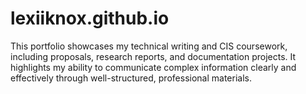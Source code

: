 # lexiiknox.github.io
This portfolio showcases my technical writing and CIS coursework, including proposals, research reports, and documentation projects. It highlights my ability to communicate complex information clearly and effectively through well-structured, professional materials.
